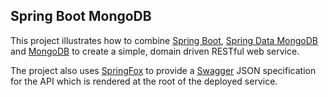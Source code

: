 ## Spring Boot MongoDB

This project illustrates how to combine [Spring Boot](http://projects.spring.io/spring-boot/), 
[Spring Data MongoDB](http://projects.spring.io/spring-data-mongodb/) and [MongoDB](http://www.mongodb.org/) 
to create a simple, domain driven RESTful web service.

The project also uses [SpringFox](http://springfox.github.io/springfox/docs/current/) to provide a 
[Swagger](http://swagger.io) JSON specification for the API which is rendered at the root of the 
deployed service.
